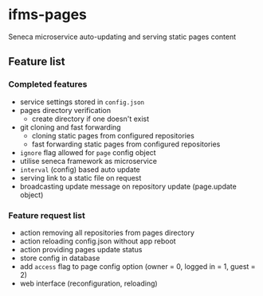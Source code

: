 # ifms-pages

Seneca microservice auto-updating and serving static pages content
  
## Feature list

### Completed features

- service settings stored in `config.json`
- pages directory verification
  - create directory if one doesn't exist 
- git cloning and fast forwarding
  - cloning static pages from configured repositories
  - fast forwarding static pages from configured repositories
- `ignore` flag allowed for `page` config object
- utilise seneca framework as microservice
- `interval` (config) based auto update
- serving link to a static file on request
- broadcasting update message on repository update (page.update object)

### Feature request list

- action removing all repositories from pages directory
- action reloading config.json without app reboot
- action providing pages update status
- store config in database
- add `access` flag to page config option (owner = 0, logged in = 1, guest = 2)
- web interface (reconfiguration, reloading)